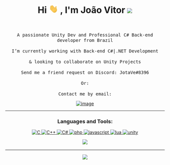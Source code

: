 <h1 align="center">Hi <img alt="Hello" src="https://raw.githubusercontent.com/dev-akshat/archive/main/images/gifs/others/Hi.gif" width="29px"> , I'm João Vitor <img height="40" src="https://emoji.gg/assets/emoji/5280-borpagamer.gif"></h1>

<p align="center">
  <samp>
    <br><br>
    A passionate Unity Dev and Professional C# Back-end developer from Brazil
    <br><br>
    I’m currently working with Back-end C#|.NET Development
    <br><br>
     & looking to collaborate on Unity Projects
    <br><br>
    Send me a friend request on Discord: JotaVe#8396
    <br><br>
    Or:
    <br><br>
    Contact me by email:
  </samp>
</p>

<div align="center">

[![image](https://api.iconify.design/mdi/gmail.svg?color=%23898989&width=40&height=40)](mailto:jotave.ssoares@gmail.com)
  
</div>

------

<h3 align="center">Languages and Tools:</h3>

<p align="center"> 
  <a href="https://www.cprogramming.com" target="_blank"> 
    <img src="https://api.iconify.design/logos/c.svg?color=%23256&width=40&height=40" alt="C" width="40" height="40"/> 
  </a>
  <a href="https://www.w3schools.com/cpp/cpp_intro.asp" target="_blank"> 
    <img src="https://api.iconify.design/logos/c-plusplus.svg?color=%23898989&width=40&height=40" alt="C++" width="40" height="40"/> 
  </a> 
  <a href="https://www.w3schools.com/cs/index.php" target="_blank"> 
    <img src="https://api.iconify.design/logos/c-sharp.svg?color=%23898989&width=40&height=40" alt="C#" width="40" height="40"/> 
  </a>  
  <a href="https://www.w3schools.com/php/default.asp" target="_blank"> 
    <img src="https://api.iconify.design/zondicons/php-elephant.svg?color=%23898989&width=40&height=40" alt="php" width="40" height="40"/> 
  </a> 
  <a href="https://www.w3schools.com/js/default.asp" target="_blank"> 
    <img src="https://api.iconify.design/akar-icons/javascript-fill.svg?color=%23898989&width=40&height=40" alt="javascript" width="40" height="40"/> 
  </a> 
  <a href="https://www.tutorialspoint.com/lua/index.htm" target="_blank">
    <img src="https://api.iconify.design/cib/lua.svg?color=%23898989&width=40&height=40" alt="lua" width="40" height="40"/> 
  </a> 
  <a href="https://unity.com" target="_blank">
    <img src="https://api.iconify.design/cib/unity.svg?color=%23898989&width=40&height=40" alt="unity" width="40" height="40"/> 
  </a> 
</p>

<p align= "center">
  <img height= "150" src="https://github-readme-stats.vercel.app/api/top-langs/?username=JotaVexD&theme=react&layout=compact" />
</p>

------

<p align= "center">
  <img src="https://emoji.gg/assets/emoji/8381-paimonshootpepe.gif"/>
</p>
